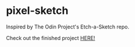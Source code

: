 # pixel-sketch

Inspired by The Odin Project's Etch-a-Sketch repo.

Check out the finished project <a href=https://amdorma.github.io/pixel-sketch/>HERE!</a>
